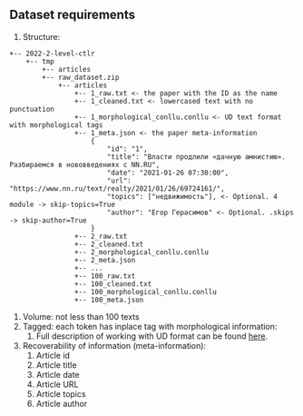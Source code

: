 ## Dataset requirements

1. Structure:
```
+-- 2022-2-level-ctlr
    +-- tmp
        +-- articles
        +-- raw_dataset.zip
            +-- articles
                +-- 1_raw.txt <- the paper with the ID as the name
                +-- 1_cleaned.txt <- lowercased text with no punctuation
                +-- 1_morphological_conllu.conllu <- UD text format with morphological tags 
                +-- 1_meta.json <- the paper meta-information
                    {
                        "id": "1",
                        "title": "Власти продлили «дачную амнистию». Разбираемся в нововведениях с NN.RU",
                        "date": "2021-01-26 07:30:00",
                        "url": "https://www.nn.ru/text/realty/2021/01/26/69724161/",
                        "topics": ["недвижимость"], <- Optional. 4 module -> skip-topics=True
                        "author": "Егор Герасимов" <- Optional. .skips -> skip-author=True
                    }
                +-- 2_raw.txt
                +-- 2_cleaned.txt
                +-- 2_morphological_conllu.conllu
                +-- 2_meta.json
                +-- ...
                +-- 100_raw.txt
                +-- 100_cleaned.txt
                +-- 100_morphological_conllu.conllu
                +-- 100_meta.json
```
1. Volume: not less than 100 texts
1. Tagged: each token has inplace tag with morphological information: 
   1. Full description of working with UD format can be found [here](docs/ud_format.md).
1. Recoverability of information (meta-information):
   1. Article id
   1. Article title
   1. Article date
   1. Article URL 
   1. Article topics
   1. Article author